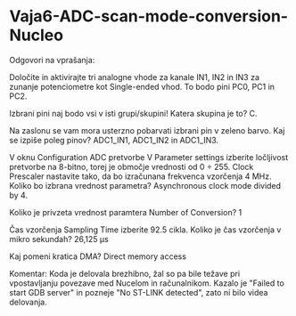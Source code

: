# Vaja6-ADC-scan-mode-conversion-Nucleo
Odgovori na vprašanja:

Določite in aktivirajte tri analogne vhode za kanale IN1, IN2 in IN3 za zunanje potenciometre kot Single-ended vhod. To bodo pini PC0, PC1 in PC2.

Izbrani pini naj bodo vsi v isti grupi/skupini! Katera skupina je to? C.

Na zaslonu se vam mora usterzno pobarvati izbrani pin v zeleno barvo. Kaj se izpiše poleg pinov? ADC1_IN1, ADC1_IN2 in ADC1_IN3.

V oknu Configuration ADC pretvorbe V Parameter settings izberite ločljivost pretvorbe na 8-bitno, torej je območje vrednosti od 0 ÷ 255. Clock Prescaler nastavite tako, da bo
izračunana frekvenca vzorčenja 4 MHz. Koliko bo izbrana vrednost parametra? Asynchronous clock mode divided by 4.

Koliko je privzeta vrednost paramtera Number of Conversion? 1

Čas vzorčenja Sampling Time izberite 92.5 cikla. Koliko je čas vzorčenja v mikro sekundah? 26,125 μs

Kaj pomeni kratica DMA? Direct memory access

Komentar:
Koda je delovala brezhibno, žal so pa bile težave pri vpostavljanju povezave med Nucelom in računalnikom. Kazalo je "Failed to start GDB server" in pozneje "No ST-LINK detected", zato ni bilo videa delovanja.

